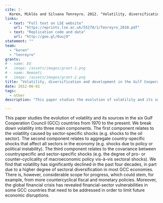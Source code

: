 ```yaml
---
cite: |-
  Koren, Miklós and Silvana Tenreyro. 2012. "Volatility, diversification and development in the Gulf Cooperation Council countries", inDavid Held and Kristian Ulrichsen, (eds) The Transformation of the Gulf: Politics, Economics and the Global Order. Routledge. 
links:
  - text: "Full text on LSE website"
    url: "https://eprints.lse.ac.uk/55278/1/Tenreyro_2010.pdf"
  - text: "Replication code and data"
    url: "http://goo.gl/0uuj9"
statement: ""
team:
  - "koren"
  - "tenreyro"
grants:
# - name: EU
#   image: /assets/images/grant-1.png
# - name: Nemzeti
#   image: /assets/images/grant-2.png
title: "Volatility, diversification and development in the Gulf Cooperation Council countries"
date: 2012-06-01
tags:
  - other
description: "This paper studies the evolution of volatility and its sources in the six Gulf Cooperation Council (GCC) countries from 1970 to the present. We break down volatility into three main components. The first component relates to the volatility caused by sector-specific shocks (e.g. shocks to the oil sector). The second component relates to aggregate country-specific shocks that affect all sectors in the economy (e.g. shocks due to policy or political instability). The third component relates to the covariance between countryspecific and sector-specific shocks (e.g. the degree of pro- or counter-cyclicality of macroeconomic policy vis-à-vis sectoral shocks). We find that volatility has significantly declined in the past four decades, in part due to a higher degree of sectoral diversification in most GCC economies. There is, however, considerable scope for progress, which could stem, for example, from more countercyclical fiscal and monetary policies. Moreover, the global financial crisis has revealed financial-sector vulnerabilities in some GCC countries that need to be addressed in order to limit future economic disruptions.\n"

---
```


This paper studies the evolution of volatility and its sources in the six Gulf Cooperation Council (GCC) countries from 1970 to the present. We break down volatility into three main components. The first component relates to the volatility caused by sector-specific shocks (e.g. shocks to the oil sector). The second component relates to aggregate country-specific shocks that affect all sectors in the economy (e.g. shocks due to policy or political instability). The third component relates to the covariance between countryspecific and sector-specific shocks (e.g. the degree of pro- or counter-cyclicality of macroeconomic policy vis-à-vis sectoral shocks). We find that volatility has significantly declined in the past four decades, in part due to a higher degree of sectoral diversification in most GCC economies. There is, however, considerable scope for progress, which could stem, for example, from more countercyclical fiscal and monetary policies. Moreover, the global financial crisis has revealed financial-sector vulnerabilities in some GCC countries that need to be addressed in order to limit future economic disruptions.

